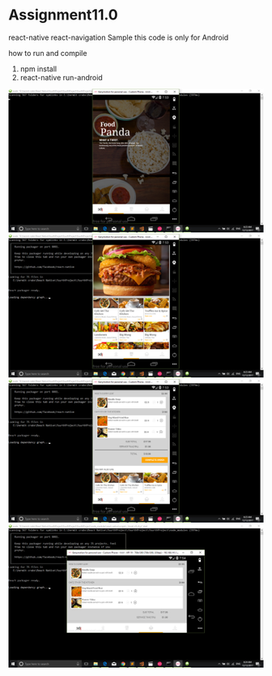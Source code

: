 # Assignment11.0
react-native react-navigation Sample this code is only for Android 

how to run and compile
1) npm install
2) react-native run-android



![Screen sots](https://github.com/Abhi3739/Assignment11.0/blob/master/Screenshot%20(122).png)
![Screen sots](https://github.com/Abhi3739/Assignment11.0/blob/master/Screenshot%20(123).png)
![Screen sots](https://github.com/Abhi3739/Assignment11.0/blob/master/Screenshot%20(124).png)
![Screen sots](https://github.com/Abhi3739/Assignment11.0/blob/master/Screenshot%20(125).png)
